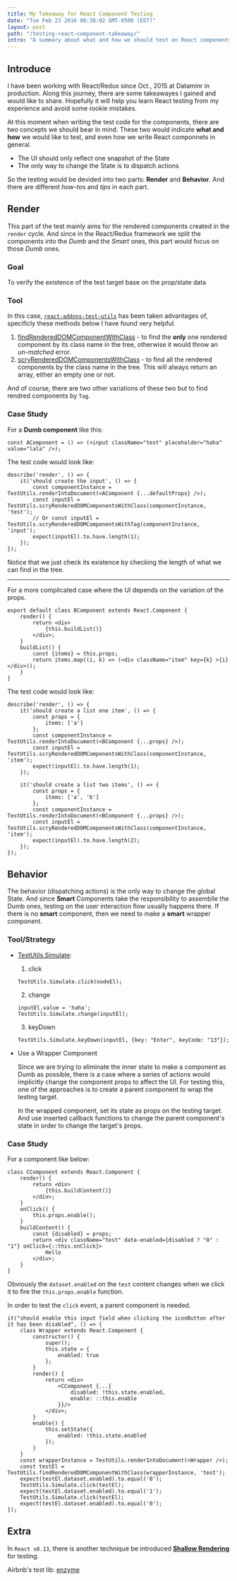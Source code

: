 ```yaml
---
title: My Takeaway for React Component Testing
date: "Tue Feb 23 2016 08:38:02 GMT-0500 (EST)"
layout: post
path: "/testing-react-component-takeaway/"
intro: "A summary about what and how we should test on React components"
---
```


## Introduce

I have been working with React/Redux since Oct., 2015 at Dataminr in production. Along this journey, there are some takeawayes I gained and would like to share. Hopefully it will help you learn React testing from my experience and avoid some rookie mistakes.

At this moment when writing the test code for the components, there are two concepts we should bear in mind. These two would indicate **what and how** we would like to test, and even how we write React componnets in general.

- The UI should only reflect one snapshot of the State
- The only way to change the State is to dispatch actions


So the testing would be devided into two parts: **Render** and **Behavior**. And there are different *how-to*s and *tips* in each part.

## Render
This part of the test mainly aims for the rendered components created in the `render` cycle. And since in the React/Redux framework we split the components into the *Dumb* and the *Smart* ones, this part would focus on those *Dumb* ones.

### Goal

To verify the existence of the test target base on the prop/state data

### Tool

In this case, [`react-addons-test-utils`](http://facebook.github.io/react/docs/test-utils.html) has been taken advantages of, specificly these methods below I have found very helpful.

1. [findRenderedDOMComponentWithClass](http://facebook.github.io/react/docs/test-utils.html#scryrendereddomcomponentswithclass) - to find the **only** one rendered component by its class name in the tree, otherwise it would throw an *un-matched* error.
2. [scryRenderedDOMComponentsWithClass](http://facebook.github.io/react/docs/test-utils.html#scryrendereddomcomponentswithclass) - to find all the rendered components by the class name in the tree. This will always return an array, either an empty one or not.

And of course, there are two other variations of these two but to find rendred components by `Tag`.


### Case Study

For a **Dumb component** like this:

```
const AComponent = () => (<input className="test" placeholder="haha" value="lala" />);
```

The test code would look like:

```
describe('render', () => {
    it('should create the input', () => {
        const componentInstance = TestUtils.renderIntoDocument(<AComponent {...defaultProps} />);
        const inputEl = TestUtils.scryRenderedDOMComponentsWithClass(componentInstance, 'test');
        // Or const inputEl = TestUtils.scryRenderedDOMComponentsWithTag(componentInstance, 'input');
        expect(inputEl).to.have.length(1);
    });
});

```

Notice that we just check its existence by checking the length of what we can find in the tree.

---

For a more complicated case where the UI depends on the variation of the props.
```
export default class BComponent extends React.Component {
    render() {
        return <div>
            {this.buildList()}
        </div>;
    }
    buildList() {
        const {items} = this.props;
        return items.map((i, k) => (<div className="item" key={k} >{i}</div>));
    }
}
```

The test code would look like:

```
describe('render', () => {
    it('should create a list one item', () => {
        const props = {
            items: ['a']
        };
        const componentInstance = TestUtils.renderIntoDocument(<BComponent {...props} />);
        const inputEl = TestUtils.scryRenderedDOMComponentsWithClass(componentInstance, 'item');
        expect(inputEl).to.have.length(1);
    });

    it('should create a list two items', () => {
        const props = {
            items: ['a', 'b']
        };
        const componentInstance = TestUtils.renderIntoDocument(<BComponent {...props} />);
        const inputEl = TestUtils.scryRenderedDOMComponentsWithClass(componentInstance, 'item');
        expect(inputEl).to.have.length(2);
    });
});
```

## Behavior
The behavior (dispatching actions) is the only way to change the global State. And since **Smart** Components take the responsibility to assemblle the Dumb ones, testing on the user interaction flow usually happens there. If there is no **smart** component, then we need to make a **smart** wrapper component.

### Tool/Strategy 

- [TestUtils.Simulate](https://facebook.github.io/react/docs/test-utils.html#simulate):

    1. click
    ```
    TestUtils.Simulate.click(nodeEl);
    ```
    2. change
    ```
    inputEl.value = 'haha';
    TestUtils.Simulate.change(inputEl);
    ```
    3. keyDown
    ```
    TestUtils.Simulate.keyDown(inputEl, {key: "Enter", keyCode: "13"});
    ```
- Use a Wrapper Component

    Since we are trying to eliminate the inner state to make a component as Dumb as possible, there is a case where a series of actions would implicitly change the component props to affect the UI. For testing this, one of the approaches is to create a parent component to wrap the testing target. 

    In the wrapped component, set its state as props on the testing target. And use inserted callback functions to change the parent component's state in order to change the target's props.


### Case Study
For a component like below:
```
class CComponent extends React.Component {
    render() {
        return <div>
            {this.buildContent()}
        </div>;
    }
    onClick() {
        this.props.enable();
    }
    buildContent() {
        const {disabled} = props;
        return <div className="test" data-enabled={disabled ? "0" : "1"} onClick={::this.onClick}>
            Hello
        </div>;
    }
}
```
Obviously the `dataset.enabled` on the `test` content changes when we click it to fire the `this.props.enable` function.

In order to test the `click` event, a parent component is needed.

```
it("should enable this input field when clicking the iconButton after it has been disabled", () => {
    class Wrapper extends React.Component {
        constructor() {
            super();
            this.state = {
                enabled: true
            };
        }
        render() {
            return <div>
                <CComponent {...{
                    disabled: !this.state.enabled,
                    enable: ::this.enable
                }}/>
            </div>;
        }
        enable() {
            this.setState({
                enabled: !this.state.enabled            
            });
        }
    }
    const wrapperInstance = TestUtils.renderIntoDocument(<Wrapper />);
    const testEl = TestUtils.findRenderedDOMComponentWithClass(wrapperInstance, 'test');
    expect(testEl.dataset.enabled).to.equal('0');
    TestUtils.Simulate.click(testEl);
    expect(testEl.dataset.enabled).to.equal('1');
    TestUtils.Simulate.click(testEl);
    expect(testEl.dataset.enabled).to.equal('0');
});

```


## Extra
In `React v0.13`, there is another technique be introduced [**Shallow Rendering**](http://facebook.github.io/react/docs/test-utils.html#shallow-rendering) for testing.

Airbnb's test lib: [enzyme](https://github.com/airbnb/enzyme)


